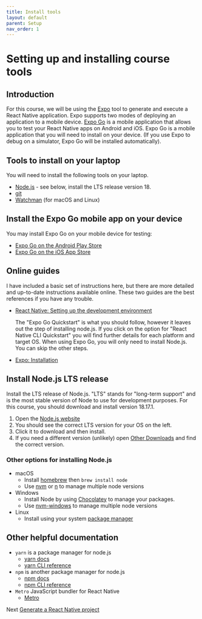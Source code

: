 ```yaml
---
title: Install tools
layout: default
parent: Setup
nav_order: 1
---
```


# Setting up and installing course tools

## Introduction

For this course, we will be using the [Expo](https://expo.dev/) tool to generate and execute a React Native application. Expo supports two modes of deploying an application to a mobile device. [Expo Go](https://docs.expo.dev/get-started/expo-go/) is a mobile application that allows you to test your React Native apps on Android and iOS. Expo Go is a mobile application that you will need to install on your device. (If you use Expo to debug on a simulator, Expo Go will be installed automatically).

## Tools to install on your laptop

You will need to install the following tools on your laptop.

- [Node.js](https://nodejs.org/en) - see below, install the LTS release
  version 18.
- [git](https://git-scm.com/)
- [Watchman](https://facebook.github.io/watchman/docs/install#buildinstall) (for macOS and Linux)

## Install the Expo Go mobile app on your device

You may install Expo Go on your mobile device for testing:

- [Expo Go on the Android Play Store](https://play.google.com/store/apps/details?id=host.exp.exponent)
- [Expo Go on the iOS App Store](https://apps.apple.com/app/expo-go/id982107779)

## Online guides

I have included a basic set of instructions here, but there are more detailed and up-to-date instructions available online. These two guides are the best references if you have any trouble.

- [React Native: Setting up the development environment](https://reactnative.dev/docs/environment-setup)

    The "Expo Go Quickstart" is what you should follow, however it leaves out the
    step of installing node.js. If you click on the option for "React Native CLI
    Quickstart" you will find further details for each platform and target OS. When
    using Expo Go, you will only need to install Node.js. You can skip the other
    steps.

- [Expo: Installation](https://docs.expo.dev/get-started/installation/)

## Install Node.js LTS release

Install the LTS release of Node.js. "LTS" stands for "long-term support" and is
the most stable version of Node to use for development purposes. For this
course, you should download and install version 18.17.1.

1. Open the [Node.js website](https://nodejs.org/en)
2. You should see the correct LTS version for your OS on the left.
3. Click it to download and then install.
4. If you need a different version (unlikely) open 
   [Other Downloads](https://nodejs.org/en/download) and find the correct version.

### Other options for installing Node.js

- macOS
  - Install [homebrew](https://brew.sh/) then `brew install node`
  - Use [nvm](https://github.com/nvm-sh/nvm) or [n](https://github.com/tj/n) to
    manage multiple node versions
- Windows
  - Install Node by using [Chocolatey](https://chocolatey.org/) to manage your packages.
  - Use [nvm-windows](https://github.com/coreybutler/nvm-windows) to manage multiple node versions
- Linux
  - Install using your system [package manager](https://nodejs.org/en/download/package-manager)

## Other helpful documentation

- `yarn` is a package manager for node.js
  - [yarn docs](https://yarnpkg.com/getting-started)
  - [yarn CLI reference](https://yarnpkg.com/cli)
- `npm` is another package manager for node.js
  - [npm docs](https://docs.npmjs.com/about-npm)
  - [npm CLI reference](https://docs.npmjs.com/cli/v9/commands)
- `Metro` JavaScript bundler for React Native
  - [Metro](https://facebook.github.io/metro/)

Next [Generate a React Native project](generate-project.html)


